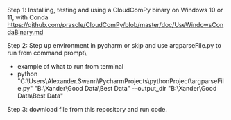 Step 1: Installing, testing and using a CloudComPy binary on Windows 10 or 11, with Conda
https://github.com/prascle/CloudComPy/blob/master/doc/UseWindowsCondaBinary.md

Step 2: Step up environment in pycharm or skip and use argparseFile.py to run from command prompt\

- example of what to run from terminal
- python "C:\Users\Alexander.Swann\PycharmProjects\pythonProject\argparseFile.py" "B:\Xander\Good Data\Best Data" --output_dir "B:\Xander\Good Data\Best Data"

Step 3: download file from this repository and run code.
